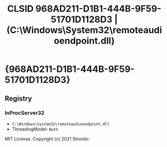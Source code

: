 ﻿---
title: "CLSID 968AD211-D1B1-444B-9F59-51701D1128D3 | (C:\\Windows\\System32\\remoteaudioendpoint.dll)"
excerpt: What is COM-Object CLSID 968AD211-D1B1-444B-9F59-51701D1128D3?
---

# {968AD211-D1B1-444B-9F59-51701D1128D3}


## Registry


### InProcServer32

* `C:\Windows\System32\remoteaudioendpoint.dll`
* ThreadingModel: `Both`

MIT License. Copyright (c) 2021 Strontic.


